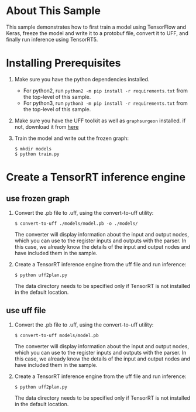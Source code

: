 # About This Sample
This sample demonstrates how to first train a model using TensorFlow and Keras, freeze the model and write it to a protobuf file, convert it to UFF, and finally run inference using TensorRT5.

# Installing Prerequisites
1. Make sure you have the python dependencies installed.
    - For python2, run `python2 -m pip install -r requirements.txt` from the top-level of this sample.
    - For python3, run `python3 -m pip install -r requirements.txt` from the top-level of this sample.
2. Make sure you have the UFF toolkit as well as `graphsurgeon` installed. if not, download it from [here](https://docs.nvidia.com/deeplearning/sdk/tensorrt-install-guide/index.html#installing-tar)

3. Train the model and write out the frozen graph:
    ```
    $ mkdir models
    $ python train.py
    ```
# Create a TensorRT inference engine

## use frozen graph
1. Convert the .pb file to .uff, using the convert-to-uff utility:
    ```
    $ convert-to-uff ./models/model.pb -o ./models/
    ```
    The converter will display information about the input and output nodes, which you can use to the register
    inputs and outputs with the parser. In this case, we already know the details of the input and output nodes
    and have included them in the sample.

2. Create a TensorRT inference engine from the uff file and run inference:
    ```
    $ python uff2plan.py
    ```
    The data directory needs to be specified only if TensorRT is not installed in the default location.
    
## use uff file
1. Convert the .pb file to .uff, using the convert-to-uff utility:
    ```
    $ convert-to-uff models/model.pb
    ```
    The converter will display information about the input and output nodes, which you can use to the register
    inputs and outputs with the parser. In this case, we already know the details of the input and output nodes
    and have included them in the sample.

2. Create a TensorRT inference engine from the uff file and run inference:
    ```
    $ python uff2plan.py
    ```
    The data directory needs to be specified only if TensorRT is not installed in the default location.

